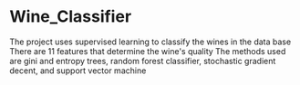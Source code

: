 # Wine_Classifier

The project uses supervised learning to classify the wines in the data base
There are 11 features that determine the wine's quality 
The methods used are gini and entropy trees, random forest classifier, stochastic gradient decent, and support vector machine  
